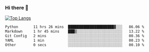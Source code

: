 ### Hi there 👋

[![Top Langs](https://github-readme-stats.vercel.app/api/top-langs/?username=Shuze-Liu)](https://github.com/Shuze-Liu/github-readme-stats)
<!--START_SECTION:waka-->

```txt
Python       11 hrs 26 mins  █████████████████████▓░░░   86.06 %
Markdown     1 hr 45 mins    ███▒░░░░░░░░░░░░░░░░░░░░░   13.22 %
Git Config   2 mins          ░░░░░░░░░░░░░░░░░░░░░░░░░   00.36 %
YAML         1 min           ░░░░░░░░░░░░░░░░░░░░░░░░░   00.23 %
Other        0 secs          ░░░░░░░░░░░░░░░░░░░░░░░░░   00.10 %
```

<!--END_SECTION:waka-->

<!--
**Shuze-Liu/Shuze-Liu** is a ✨ _special_ ✨ repository because its `README.md` (this file) appears on your GitHub profile.

Here are some ideas to get you started:

- 🔭 I’m currently working on ...
- 🌱 I’m currently learning ...
- 👯 I’m looking to collaborate on ...
- 🤔 I’m looking for help with ...
- 💬 Ask me about ...
- 📫 How to reach me: ...
- 😄 Pronouns: ...
- ⚡ Fun fact: ...
-->
